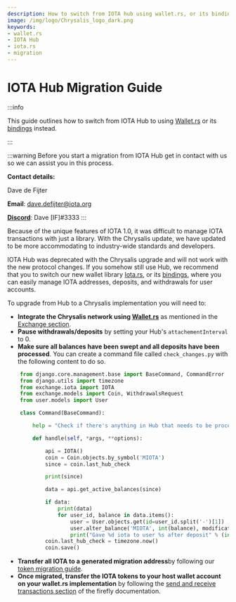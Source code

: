 ```yaml
---
description: How to switch from IOTA hub using wallet.rs, or its bindings.
image: /img/logo/Chrysalis_logo_dark.png
keywords:
- wallet.rs
- IOTA Hub
- iota.rs
- migration
---
```

# IOTA Hub Migration Guide

:::info

This guide outlines how to switch from IOTA Hub to using [Wallet.rs](https://wiki.iota.org/wallet.rs/welcome) or its [bindings](https://wiki.iota.org/wallet.rs/libraries/overview) instead.

:::

:::warning
Before you start a migration from IOTA Hub get in contact with us so we can assist you in this process. 
 
**Contact details:**

Dave de Fijter

**Email**: [dave.defijter@iota.org](mailto:dave.defijter@iota.org)

[**Discord**](https://discord.iota.org/): Dave [IF]#3333
:::

Because of the unique features of IOTA 1.0, it was difficult to manage IOTA transactions with just a library. With the Chrysalis update, we have updated to be more accommodating to industry-wide standards and developers. 

IOTA Hub was deprecated with the Chrysalis upgrade and will not work with the new protocol changes. If you somehow still use Hub, we recommend that you to switch our new wallet library [Iota.rs](https://wiki.iota.org/iota.rs/welcome), or its [bindings](https://wiki.iota.org/iota.rs/libraries/overview), where you can easily manage IOTA addresses, deposits, and withdrawals for user accounts.

To upgrade from Hub to a Chrysalis implementation you will need to:

 - **Integrate the Chrysalis network using [Wallet.rs](https://wiki.iota.org/wallet.rs/welcome)** as mentioned in the [Exchange section](exchange.md).
 - **Pause withdrawals/deposits** by setting your Hub's `attachementInterval` to 0.
 - **Make sure all balances have been swept and all deposits have been processed**.  You can create a command file called `check_changes.py` with the following content to do so.

```python
    from django.core.management.base import BaseCommand, CommandError
    from django.utils import timezone
    from exchange.iota import IOTA
    from exchange.models import Coin, WithdrawalsRequest
    from user.models import User

    class Command(BaseCommand):

        help = "Check if there's anything in Hub that needs to be processed"

        def handle(self, *args, **options):

            api = IOTA()
            coin = Coin.objects.by_symbol('MIOTA')
            since = coin.last_hub_check

            print(since)

            data = api.get_active_balances(since)

            if data:
                print(data)
                for user_id, balance in data.items():
                    user = User.objects.get(id=user_id.split('-')[1])
                    user.alter_balance('MIOTA', int(balance), modification_type='DEPOSIT')
                    print("Gave %d iota to user %s after deposit" % (int(balance), user_id))
            coin.last_hub_check = timezone.now()
            coin.save()
```

 - **Transfer all IOTA to a generated migration address**by following our [token migration guide](token_migration.md).
 - **Once migrated, transfer the IOTA tokens to your host wallet account on your wallet.rs implementation** by following the [send and receive transactions section](https://wiki.iota.org/learn/wallets/firefly-wallet#send-and-receive-transactions) of the firefly documentation.
